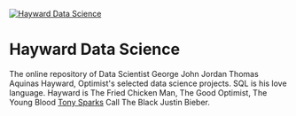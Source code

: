 [![Hayward Data Science](https://i.ibb.co/jJv7Krw/g-background-6-2000x1500.jpg])](https://ghayward.github.io)
# Hayward Data Science
The online repository of Data Scientist George John Jordan Thomas Aquinas Hayward, Optimist's selected data science projects. SQL is his love language. Hayward is The Fried Chicken Man, The Good Optimist, The Young Blood [Tony Sparks](https://www.sfchronicle.com/performance/article/Godfather-of-S-F-open-mikes-keeps-the-laughs-12197936.php) Call The Black Justin Bieber.

